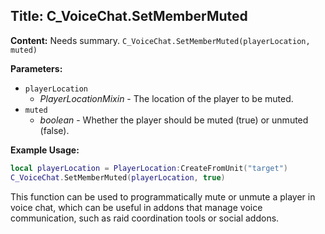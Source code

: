 ## Title: C_VoiceChat.SetMemberMuted

**Content:**
Needs summary.
`C_VoiceChat.SetMemberMuted(playerLocation, muted)`

**Parameters:**
- `playerLocation`
  - *PlayerLocationMixin* - The location of the player to be muted.
- `muted`
  - *boolean* - Whether the player should be muted (true) or unmuted (false).

**Example Usage:**
```lua
local playerLocation = PlayerLocation:CreateFromUnit("target")
C_VoiceChat.SetMemberMuted(playerLocation, true)
```

This function can be used to programmatically mute or unmute a player in voice chat, which can be useful in addons that manage voice communication, such as raid coordination tools or social addons.